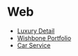 # Web

- [Luxury Detail](https://luxurydetail.netlify.app)
- [Wishbone Portfolio](https://wishboneportfolio.netlify.app)
- [Car Service](https://carservice-landing.netlify.app)
